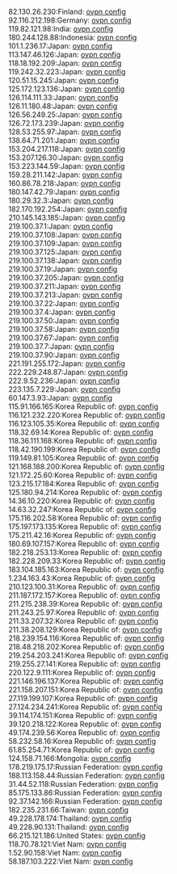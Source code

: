 82.130.26.230:Finland: [ovpn config](vpn/82_130_26_230.ovpn)  
92.116.212.198:Germany: [ovpn config](vpn/92_116_212_198.ovpn)  
119.82.121.98:India: [ovpn config](vpn/119_82_121_98.ovpn)  
180.244.128.88:Indonesia: [ovpn config](vpn/180_244_128_88.ovpn)  
101.1.236.17:Japan: [ovpn config](vpn/101_1_236_17.ovpn)  
113.147.46.126:Japan: [ovpn config](vpn/113_147_46_126.ovpn)  
118.18.192.209:Japan: [ovpn config](vpn/118_18_192_209.ovpn)  
119.242.32.223:Japan: [ovpn config](vpn/119_242_32_223.ovpn)  
120.51.15.245:Japan: [ovpn config](vpn/120_51_15_245.ovpn)  
125.172.123.136:Japan: [ovpn config](vpn/125_172_123_136.ovpn)  
126.114.111.33:Japan: [ovpn config](vpn/126_114_111_33.ovpn)  
126.11.180.48:Japan: [ovpn config](vpn/126_11_180_48.ovpn)  
126.56.249.25:Japan: [ovpn config](vpn/126_56_249_25.ovpn)  
126.72.173.239:Japan: [ovpn config](vpn/126_72_173_239.ovpn)  
128.53.255.97:Japan: [ovpn config](vpn/128_53_255_97.ovpn)  
138.64.71.201:Japan: [ovpn config](vpn/138_64_71_201.ovpn)  
153.204.217.118:Japan: [ovpn config](vpn/153_204_217_118.ovpn)  
153.207.126.30:Japan: [ovpn config](vpn/153_207_126_30.ovpn)  
153.223.144.59:Japan: [ovpn config](vpn/153_223_144_59.ovpn)  
159.28.211.142:Japan: [ovpn config](vpn/159_28_211_142.ovpn)  
160.86.78.218:Japan: [ovpn config](vpn/160_86_78_218.ovpn)  
180.147.42.79:Japan: [ovpn config](vpn/180_147_42_79.ovpn)  
180.29.32.3:Japan: [ovpn config](vpn/180_29_32_3.ovpn)  
182.170.192.254:Japan: [ovpn config](vpn/182_170_192_254.ovpn)  
210.145.143.185:Japan: [ovpn config](vpn/210_145_143_185.ovpn)  
219.100.37.1:Japan: [ovpn config](vpn/219_100_37_1.ovpn)  
219.100.37.108:Japan: [ovpn config](vpn/219_100_37_108.ovpn)  
219.100.37.109:Japan: [ovpn config](vpn/219_100_37_109.ovpn)  
219.100.37.125:Japan: [ovpn config](vpn/219_100_37_125.ovpn)  
219.100.37.138:Japan: [ovpn config](vpn/219_100_37_138.ovpn)  
219.100.37.19:Japan: [ovpn config](vpn/219_100_37_19.ovpn)  
219.100.37.205:Japan: [ovpn config](vpn/219_100_37_205.ovpn)  
219.100.37.211:Japan: [ovpn config](vpn/219_100_37_211.ovpn)  
219.100.37.213:Japan: [ovpn config](vpn/219_100_37_213.ovpn)  
219.100.37.22:Japan: [ovpn config](vpn/219_100_37_22.ovpn)  
219.100.37.4:Japan: [ovpn config](vpn/219_100_37_4.ovpn)  
219.100.37.50:Japan: [ovpn config](vpn/219_100_37_50.ovpn)  
219.100.37.58:Japan: [ovpn config](vpn/219_100_37_58.ovpn)  
219.100.37.67:Japan: [ovpn config](vpn/219_100_37_67.ovpn)  
219.100.37.7:Japan: [ovpn config](vpn/219_100_37_7.ovpn)  
219.100.37.90:Japan: [ovpn config](vpn/219_100_37_90.ovpn)  
221.191.255.172:Japan: [ovpn config](vpn/221_191_255_172.ovpn)  
222.229.248.87:Japan: [ovpn config](vpn/222_229_248_87.ovpn)  
222.9.52.236:Japan: [ovpn config](vpn/222_9_52_236.ovpn)  
223.135.7.229:Japan: [ovpn config](vpn/223_135_7_229.ovpn)  
60.147.3.93:Japan: [ovpn config](vpn/60_147_3_93.ovpn)  
115.91.166.165:Korea Republic of: [ovpn config](vpn/115_91_166_165.ovpn)  
116.121.232.220:Korea Republic of: [ovpn config](vpn/116_121_232_220.ovpn)  
116.123.105.35:Korea Republic of: [ovpn config](vpn/116_123_105_35.ovpn)  
118.32.69.14:Korea Republic of: [ovpn config](vpn/118_32_69_14.ovpn)  
118.36.111.168:Korea Republic of: [ovpn config](vpn/118_36_111_168.ovpn)  
118.42.190.199:Korea Republic of: [ovpn config](vpn/118_42_190_199.ovpn)  
119.149.81.105:Korea Republic of: [ovpn config](vpn/119_149_81_105.ovpn)  
121.168.188.200:Korea Republic of: [ovpn config](vpn/121_168_188_200.ovpn)  
121.172.25.60:Korea Republic of: [ovpn config](vpn/121_172_25_60.ovpn)  
123.215.17.184:Korea Republic of: [ovpn config](vpn/123_215_17_184.ovpn)  
125.180.94.214:Korea Republic of: [ovpn config](vpn/125_180_94_214.ovpn)  
14.36.10.220:Korea Republic of: [ovpn config](vpn/14_36_10_220.ovpn)  
14.63.32.247:Korea Republic of: [ovpn config](vpn/14_63_32_247.ovpn)  
175.116.202.58:Korea Republic of: [ovpn config](vpn/175_116_202_58.ovpn)  
175.197.173.135:Korea Republic of: [ovpn config](vpn/175_197_173_135.ovpn)  
175.211.42.16:Korea Republic of: [ovpn config](vpn/175_211_42_16.ovpn)  
180.69.107.157:Korea Republic of: [ovpn config](vpn/180_69_107_157.ovpn)  
182.218.253.13:Korea Republic of: [ovpn config](vpn/182_218_253_13.ovpn)  
182.228.209.33:Korea Republic of: [ovpn config](vpn/182_228_209_33.ovpn)  
183.104.185.163:Korea Republic of: [ovpn config](vpn/183_104_185_163.ovpn)  
1.234.163.43:Korea Republic of: [ovpn config](vpn/1_234_163_43.ovpn)  
210.123.100.31:Korea Republic of: [ovpn config](vpn/210_123_100_31.ovpn)  
211.187.172.157:Korea Republic of: [ovpn config](vpn/211_187_172_157.ovpn)  
211.215.238.39:Korea Republic of: [ovpn config](vpn/211_215_238_39.ovpn)  
211.243.25.97:Korea Republic of: [ovpn config](vpn/211_243_25_97.ovpn)  
211.33.207.32:Korea Republic of: [ovpn config](vpn/211_33_207_32.ovpn)  
211.38.208.129:Korea Republic of: [ovpn config](vpn/211_38_208_129.ovpn)  
218.239.154.116:Korea Republic of: [ovpn config](vpn/218_239_154_116.ovpn)  
218.48.218.202:Korea Republic of: [ovpn config](vpn/218_48_218_202.ovpn)  
219.254.203.241:Korea Republic of: [ovpn config](vpn/219_254_203_241.ovpn)  
219.255.27.141:Korea Republic of: [ovpn config](vpn/219_255_27_141.ovpn)  
220.122.9.111:Korea Republic of: [ovpn config](vpn/220_122_9_111.ovpn)  
221.146.196.137:Korea Republic of: [ovpn config](vpn/221_146_196_137.ovpn)  
221.158.207.151:Korea Republic of: [ovpn config](vpn/221_158_207_151.ovpn)  
27.119.199.107:Korea Republic of: [ovpn config](vpn/27_119_199_107.ovpn)  
27.124.234.241:Korea Republic of: [ovpn config](vpn/27_124_234_241.ovpn)  
39.114.174.151:Korea Republic of: [ovpn config](vpn/39_114_174_151.ovpn)  
39.120.218.122:Korea Republic of: [ovpn config](vpn/39_120_218_122.ovpn)  
49.174.239.56:Korea Republic of: [ovpn config](vpn/49_174_239_56.ovpn)  
58.232.58.16:Korea Republic of: [ovpn config](vpn/58_232_58_16.ovpn)  
61.85.254.71:Korea Republic of: [ovpn config](vpn/61_85_254_71.ovpn)  
124.158.71.166:Mongolia: [ovpn config](vpn/124_158_71_166.ovpn)  
178.219.175.17:Russian Federation: [ovpn config](vpn/178_219_175_17.ovpn)  
188.113.158.44:Russian Federation: [ovpn config](vpn/188_113_158_44.ovpn)  
31.44.52.118:Russian Federation: [ovpn config](vpn/31_44_52_118.ovpn)  
85.175.133.86:Russian Federation: [ovpn config](vpn/85_175_133_86.ovpn)  
92.37.142.166:Russian Federation: [ovpn config](vpn/92_37_142_166.ovpn)  
182.235.231.66:Taiwan: [ovpn config](vpn/182_235_231_66.ovpn)  
49.228.178.174:Thailand: [ovpn config](vpn/49_228_178_174.ovpn)  
49.228.90.131:Thailand: [ovpn config](vpn/49_228_90_131.ovpn)  
66.215.121.186:United States: [ovpn config](vpn/66_215_121_186.ovpn)  
118.70.78.121:Viet Nam: [ovpn config](vpn/118_70_78_121.ovpn)  
1.52.90.158:Viet Nam: [ovpn config](vpn/1_52_90_158.ovpn)  
58.187.103.222:Viet Nam: [ovpn config](vpn/58_187_103_222.ovpn)  

